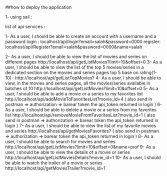 
##how to deploy the application

1- using sail : 




list of api services : 

1-	As a user, I should be able to create an account with a username and a password
login :  localhost/api/login?email=salah&password=0000
register:  localhost/api/Register?email=salah&password=0000&name=salah

2-	As a user, I should be able to view the list of movies and series on different pages 
   http://localhost/api/getListMovies?limit=10&offset=0
3-	As a user, I should be able to view the list of the top 5 movies/series in a dedicated section on the movies and series pages
  top 5 base on rating(1-10) : http://localhost/api/getListTopMovies?
4-	 As a user, I should be able to view, in the movies and series pages, all the movies/series available in batches of 10 
 http://localhost/api/getListMovies?limit=10&offset=0
5-	As a user, I should be able to add a movie or a series to my favorites list 
http://localhost/api/addMovieToFavoritesList?movie_id=4   ( also send in postman => authorization =>  barear token   the  api_token returned in login ) 
6-	As a user, I should be able to delete a movie or a series from my favorites list
http://localhost/api/removeMovieFromFavoritesList?movie_id=1 ( also send in postman => authorization =>  barear token   the  api_token returned in login )
7-	 As a user, I should be able to view the list of my favorite movies and series
http://localhost/api/getMoviesFavorites?  ( also send in postman => authorization =>  barear token   the  api_token returned in login )
8-	As a user, I should be able to search for movies and series
http://localhost/api/getListMovies?limit=10&offset=0&name=prof
9-	As a user, I should be able to view the details of a movie or series 
http://localhost/api/getListMoviesDetails?movie_id=1
10-	As a user, I should be able to watch the trailer of a movie or series
http://localhost/api/getMoviesTrailer?movie_id=1
